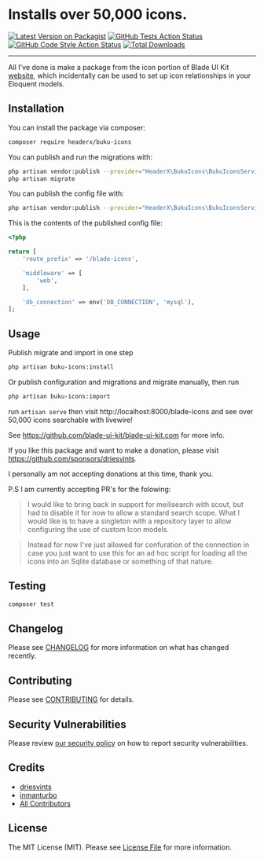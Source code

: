 # Installs over 50,000 icons.

[![Latest Version on Packagist](https://img.shields.io/packagist/v/headerx/buku-icons.svg?style=flat-square)](https://packagist.org/packages/headerx/buku-icons)
[![GitHub Tests Action Status](https://img.shields.io/github/workflow/status/headerx/buku-icons/run-tests?label=tests)](https://github.com/headerx/buku-icons/actions?query=workflow%3Arun-tests+branch%3Amain)
[![GitHub Code Style Action Status](https://img.shields.io/github/workflow/status/headerx/buku-icons/Check%20&%20fix%20styling?label=code%20style)](https://github.com/headerx/buku-icons/actions?query=workflow%3A"Check+%26+fix+styling"+branch%3Amain)
[![Total Downloads](https://img.shields.io/packagist/dt/headerx/buku-icons.svg?style=flat-square)](https://packagist.org/packages/headerx/buku-icons)

---
All I've done is make a package from the icon portion of Blade UI Kit [website](https://blade-ui-kit.com/blade-icons),
which incidentally can be used to set up icon relationships in your Eloquent models.

## Installation

You can install the package via composer:

```bash
composer require headerx/buku-icons
```

You can publish and run the migrations with:

```bash
php artisan vendor:publish --provider="HeaderX\BukuIcons\BukuIconsServiceProvider" --tag="buku-icons-migrations"
php artisan migrate
```

You can publish the config file with:
```bash
php artisan vendor:publish --provider="HeaderX\BukuIcons\BukuIconsServiceProvider" --tag="buku-icons-config"
```

This is the contents of the published config file:

```php
<?php

return [
    'route_prefix' => '/blade-icons',

    'middleware' => [
        'web',
    ],

    'db_connection' => env('DB_CONNECTION', 'mysql'),
];
```

## Usage

Publish migrate and import in one step
```bash
php artisan buku-icons:install
```

Or publish configuration and migrations and migrate manually, then run
```bash
php artisan buku-icons:import
```

run `artisan serve` then visit http://localhost:8000/blade-icons and see over 50,000 icons searchable with livewire!

See https://github.com/blade-ui-kit/blade-ui-kit.com for more info. 

If you like this package and want to make a donation, please visit https://github.com/sponsors/driesvints.

I personally am not accepting donations at this time, thank you.

P.S I am currently accepting PR's for the folowing:

> I would like to bring back in support for meilisearch with scout, 
> but had to disable it for now to allow a standard search scope.
> What I would like is to have a singleton with a repository layer
> to allow configuring the use of custom Icon models. 


> Instead for now I've just allowed for confuration of the connection in case 
> you just want to use this for an ad hoc script for loading all the icons into 
> an Sqlite database or something of that nature. 

## Testing

```bash
composer test
```

## Changelog

Please see [CHANGELOG](CHANGELOG.md) for more information on what has changed recently.

## Contributing

Please see [CONTRIBUTING](.github/CONTRIBUTING.md) for details.

## Security Vulnerabilities

Please review [our security policy](../../security/policy) on how to report security vulnerabilities.

## Credits

- [driesvints](https://driesvints.com/)
- [inmanturbo](https://github.com/inmanturbo)
- [All Contributors](../../contributors)

## License

The MIT License (MIT). Please see [License File](LICENSE.md) for more information.
